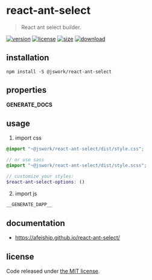 # react-ant-select
> React ant select builder.

[![version][version-image]][version-url]
[![license][license-image]][license-url]
[![size][size-image]][size-url]
[![download][download-image]][download-url]

## installation
```shell
npm install -S @jswork/react-ant-select
```

## properties
__GENERATE_DOCS__

## usage
1. import css
  ```scss
  @import "~@jswork/react-ant-select/dist/style.css";

  // or use sass
  @import "~@jswork/react-ant-select/dist/style.scss";

  // customize your styles:
  $react-ant-select-options: ()
  ```
2. import js
  ```js
__GENERATE_DAPP__
  ```

## documentation
- https://afeiship.github.io/react-ant-select/


## license
Code released under [the MIT license](https://github.com/afeiship/react-ant-select/blob/master/LICENSE.txt).

[version-image]: https://img.shields.io/npm/v/@jswork/react-ant-select
[version-url]: https://npmjs.org/package/@jswork/react-ant-select

[license-image]: https://img.shields.io/npm/l/@jswork/react-ant-select
[license-url]: https://github.com/afeiship/react-ant-select/blob/master/LICENSE.txt

[size-image]: https://img.shields.io/bundlephobia/minzip/@jswork/react-ant-select
[size-url]: https://github.com/afeiship/react-ant-select/blob/master/dist/react-ant-select.min.js

[download-image]: https://img.shields.io/npm/dm/@jswork/react-ant-select
[download-url]: https://www.npmjs.com/package/@jswork/react-ant-select

